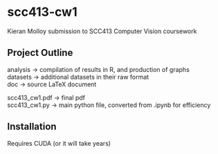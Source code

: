 # scc413-cw1

Kieran Molloy submission to SCC413 Computer Vision coursework

## Project Outline
analysis -> compilation of results in R, and production of graphs   
datasets -> additional datasets in their raw format  
doc      -> source LaTeX document   
  
scc413_cw1.pdf -> final pdf  
scc413_cw1.py  -> main python file, converted from .ipynb for efficiency  

## Installation
Requires CUDA (or it will take years)


